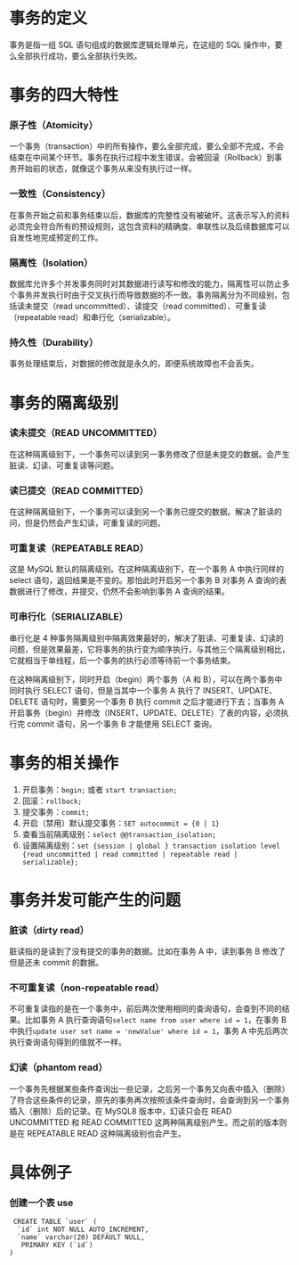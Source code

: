 # 事务的定义

事务是指一组 SQL 语句组成的数据库逻辑处理单元，在这组的 SQL 操作中，要么全部执行成功，要么全部执行失败。

# 事务的四大特性

### 原子性（Atomicity）

一个事务（transaction）中的所有操作，要么全部完成，要么全部不完成，不会结束在中间某个环节。事务在执行过程中发生错误，会被回滚（Rollback）到事务开始前的状态，就像这个事务从来没有执行过一样。

### 一致性（Consistency）

在事务开始之前和事务结束以后，数据库的完整性没有被破坏。这表示写入的资料必须完全符合所有的预设规则，这包含资料的精确度、串联性以及后续数据库可以自发性地完成预定的工作。

### 隔离性（Isolation）

数据库允许多个并发事务同时对其数据进行读写和修改的能力，隔离性可以防止多个事务并发执行时由于交叉执行而导致数据的不一致。事务隔离分为不同级别，包括读未提交（read uncommitted）、读提交（read committed）、可重复读（repeatable read）和串行化（serializable）。

### 持久性（Durability）

事务处理结束后，对数据的修改就是永久的，即便系统故障也不会丢失。

# 事务的隔离级别

### 读未提交（READ UNCOMMITTED）

在这种隔离级别下，一个事务可以读到另一事务修改了但是未提交的数据。会产生脏读、幻读、可重复读等问题。

### 读已提交（READ COMMITTED）

在这种隔离级别下，一个事务可以读到另一个事务已提交的数据。解决了脏读的问，但是仍然会产生幻读，可重复读的问题。

### 可重复读（REPEATABLE READ）

这是 MySQL 默认的隔离级别。在这种隔离级别下，在一个事务 A 中执行同样的 select 语句，返回结果是不变的。那怕此时开启另一个事务 B 对事务 A 查询的表数据进行了修改，并提交，仍然不会影响到事务 A 查询的结果。

### 可串行化（SERIALIZABLE）

串行化是 4 种事务隔离级别中隔离效果最好的，解决了脏读、可重复读、幻读的问题，但是效果最差，它将事务的执行变为顺序执行，与其他三个隔离级别相比，它就相当于单线程，后一个事务的执行必须等待前一个事务结束。

在这种隔离级别下，同时开启（begin）两个事务（A 和 B），可以在两个事务中同时执行 SELECT 语句，但是当其中一个事务 A 执行了 INSERT、UPDATE、DELETE 语句时，需要另一个事务 B 执行 commit 之后才能进行下去；当事务 A 开启事务（begin）并修改（INSERT、UPDATE、DELETE）了表的内容，必须执行完 commit 语句，另一个事务 B 才能使用 SELECT 查询。

# 事务的相关操作

1. 开启事务：`begin;` 或者 `start transaction;`
2. 回滚：`rollback;`
3. 提交事务：`commit;`
4. 开启（禁用）默认提交事务：`SET autocommit = {0 | 1}`
5. 查看当前隔离级别：`select @@transaction_isolation;`
6. 设置隔离级别：`set {session | global } transaction isolation level {read uncommitted | read committed | repeatable read | serializable};`

# 事务并发可能产生的问题

### 脏读（dirty read）

脏读指的是读到了没有提交的事务的数据。比如在事务 A 中，读到事务 B 修改了但是还未 commit 的数据。

### 不可重复读（non-repeatable read）

不可重复读指的是在一个事务中，前后两次使用相同的查询语句，会查到不同的结果。比如事务 A 执行查询语句`select name from user where id = 1`，在事务 B 中执行`update user set name = 'newValue' where id = 1`，事务 A 中先后两次执行查询语句得到的值就不一样。

### 幻读（phantom read）

一个事务先根据某些条件查询出一些记录，之后另一个事务又向表中插入（删除）了符合这些条件的记录，原先的事务再次按照该条件查询时，会查询到另一个事务插入（删除）后的记录。在 MySQL8 版本中，幻读只会在 READ UNCOMMITTED 和 READ COMMITTED 这两种隔离级别产生。而之前的版本则是在 REPEATABLE READ 这种隔离级别也会产生。

# 具体例子

### 创建一个表 use

```
 CREATE TABLE `user` (
  `id` int NOT NULL AUTO_INCREMENT,
  `name` varchar(20) DEFAULT NULL,
   PRIMARY KEY (`id`)
) 
```
